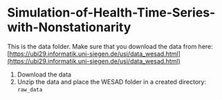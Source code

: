# Simulation-of-Health-Time-Series-with-Nonstationarity

This is the data folder. Make sure that you download the data from here:  
[https://ubi29.informatik.uni-siegen.de/usi/data_wesad.html](https://ubi29.informatik.uni-siegen.de/usi/data_wesad.html)

1. Download the data
2. Unzip the data and place the WESAD folder in a created directory: `raw_data`
